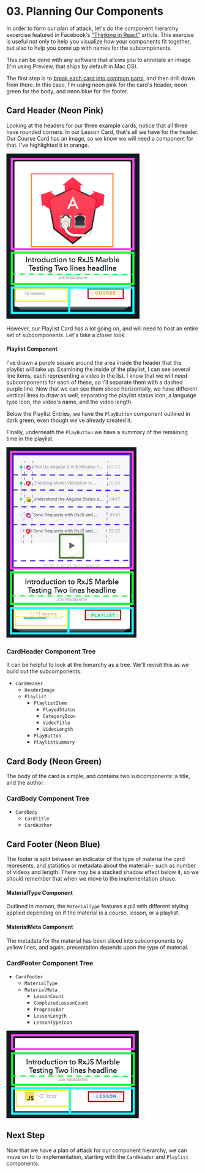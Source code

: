 # 03. Planning Our Components

In order to form our plan of attack, let's do the component hierarchy excercise featured in Facebook's ["Thinking in React"](https://facebook.github.io/react/docs/thinking-in-react.html) article. This exercise is useful not only to help you visualize how your components fit together, but also to help you come up with names for the subcomponents.

This can be done with any software that allows you to annotate an image (I'm using Preview, that ships by default in Mac OS).

The first step is to [break each card into common parts](./allcards.png), and then drill down from there. In this case, I'm using neon pink for the card's header, neon green for the body, and neon blue for the footer.

## Card Header (Neon Pink)
Looking at the headers for our three example cards, notice that all three have rounded corners. In our Lesson Card, that's all we have for the header. Our Course Card has an image, so we know we will need a component for that. I've highlighted it in orange.

![](./coursecard-hierarchy.png)

However, our Playlist Card has a lot going on, and will need to host an entire set of subcomponents. Let's take a closer look.

#### Playlist Component
I've drawn a purple square around the area inside the header that the playlist will take up. Examining the inside of the playlist, I can see several line items, each representing a video in the list. I know that we will need subcomponents for each of these, so I'll separate them with a dashed purple line. Now that we can see them sliced horizontally, we have different vertical lines to draw as well, separating the playlist status icon, a language type icon, the video's name, and the video length.

Below the Playlist Entries, we have the `PlayButton` component outlined in dark green, even though we've already created it.

Finally, underneath the `PlayButton` we have a summary of the remaining time in the playlist.

![](./playlistcard-hierarchy.png)

### CardHeader Component Tree
It can be helpful to look at the hierarchy as a tree. We'll revisit this as we build out the subcomponents.

* `CardHeader`
  - `HeaderImage`
  - `Playlist`
    - `PlaylistItem`
      - `PlayedStatus`
      - `CategoryIcon`
      - `VideoTitle`
      - `VideoLength`
    - `PlayButton`
    - `PlaylistSummary`

## Card Body (Neon Green)
The body of the card is simple, and contains two subcomponents: a title, and the author.

### CardBody Component Tree
* `CardBody`
  - `CardTitle`
  - `CardAuthor`

## Card Footer (Neon Blue)
The footer is split between an indicator of the type of material the card represents, and statistics or metadata about the material-- such as number of videos and length. There may be a stacked shadow effect below it, so we should remember that when we move to the implementation phase.

#### MaterialType Component
Outlined in maroon, the `MaterialType` features a pill with different styling applied depending on if the material is a course, lesson, or a playlist.

#### MaterialMeta Component
The metadata for the material has been sliced into subcomponents by yellow lines, and again, presentation depends upon the type of material.

### CardFooter Component Tree
* `CardFooter`
  - `MaterialType`
  - `MaterialMeta`
    - `LessonCount`
    - `CompletedLessonCount`
    - `ProgressBar`
    - `LessonLength`
    - `LessonTypeIcon`

![](./lessoncard-hierarchy.png)

## Next Step
Now that we have a plan of attack for our component hierarchy, we can move on to to implementation, starting with the `CardHeader` and `Playlist` components.
